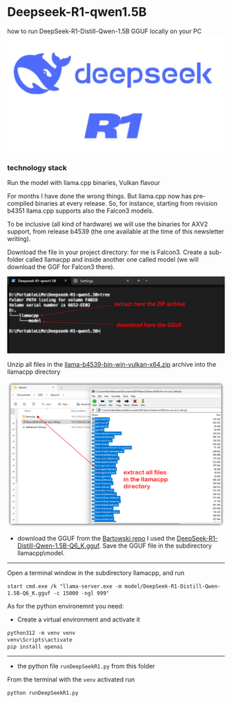 # Deepseek-R1-qwen1.5B
how to run DeepSeek-R1-Distill-Qwen-1.5B GGUF locally on your PC
<img src='https://github.com/fabiomatricardi/Deepseek-R1-qwen1.5B/raw/main/deppseekR1.png' width=800>

### technology stack
Run the model with llama.cpp binaries, Vulkan flavour

For months I have done the wrong things. But llama.cpp now has pre-compiled binaries at every release. So, for instance, starting from revision b4351 llama.cpp supports also the Falcon3 models.

To be inclusive (all kind of hardware) we will use the binaries for AXV2 support, from release b4539 (the one available at the time of this newsletter writing).

Download the file in your project directory: for me is Falcon3. Create a sub-folder called llamacpp and inside another one called model (we will download the GGF for Falcon3 there).

<img src='https://github.com/fabiomatricardi/Deepseek-R1-qwen1.5B/raw/main/howto-model.png' width=800>

Unzip all files in the [llama-b4539-bin-win-vulkan-x64.zip](https://github.com/ggerganov/llama.cpp/releases/download/b4539/llama-b4539-bin-win-vulkan-x64.zip)  archive into the llamacpp directory

<img src='https://github.com/fabiomatricardi/Falcon3-1B-it-llamaCPP/raw/main/image002.png' width=800>

- download the GGUF from the [Bartowski repo](https://huggingface.co/bartowski/DeepSeek-R1-Distill-Qwen-1.5B-GGUF) I used the [DeepSeek-R1-Distill-Qwen-1.5B-Q6_K.gguf](https://huggingface.co/bartowski/DeepSeek-R1-Distill-Qwen-1.5B-GGUF/resolve/main/DeepSeek-R1-Distill-Qwen-1.5B-Q6_K.gguf?download=true). Save the GGUF file in the subdirectory llamacpp\model.

---

Open a terminal window in the subdirectory llamacpp, and run
```
start cmd.exe /k "llama-server.exe -m model/DeepSeek-R1-Distill-Qwen-1.5B-Q6_K.gguf -c 15000 -ngl 999"
```

As for the python environemnt you need:
- Create a virtual environment and activate it
```
python312 -m venv venv
venv\Scripts\activate
pip install openai
```  
---

- the python file `runDeepSeekR1.py` from this folder 

From the terminal with the `venv` activated run
```
python runDeepSeekR1.py
```


